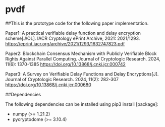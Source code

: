# pvdf

##This is the prototype code for the following paper implementation.

Paper1: A practical verifiable delay function and delay encryption scheme[J/OL]. IACR Cryptology ePrint Archive, 2021: 2021/1293. https://eprint.iacr.org/archive/2021/1293/1632747823.pdf

Paper2: Blockchain Consensus Mechanism with Publicly Verifiable Block Rights Against Parallel Computing. Journal of Cryptologic Research. 2024, 11(6): 1370-1385 https://doi.org/10.13868/j.cnki.jcr.000742

Paper3: A Survey on Verifiable Delay Functions and Delay Encryptions[J]. Journal of Cryptologic Research. 2024, 11(2): 282-307 https://doi.org/10.13868/j.cnki.jcr.000680

##Dependencies

The following dependencies can be installed using pip3 install [package]:

* numpy (>= 1.21.2)
* pycryptodome (>= 3.10.4)
